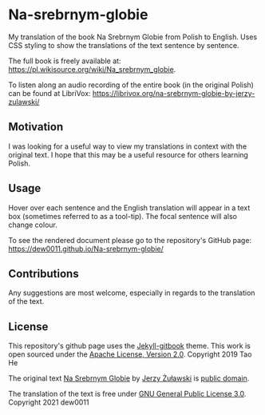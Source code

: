 # Na-srebrnym-globie
My translation of the book Na Srebrnym Globie from Polish to English. Uses CSS styling to show the translations of the text sentence by sentence.

The full book is freely available at: https://pl.wikisource.org/wiki/Na_srebrnym_globie.

To listen along an audio recording of the entire book (in the original Polish) can be found at LibriVox: https://librivox.org/na-srebrnym-globie-by-jerzy-zulawski/

## Motivation

I was looking for a useful way to view my translations in context with the original text. I hope that this may be a useful resource for others learning Polish. 

## Usage

Hover over each sentence and the English translation will appear in a text box (sometimes referred to as a tool-tip). The focal sentence will also change colour.  

To see the rendered document please go to the repository's GitHub page: https://dew0011.github.io/Na-srebrnym-globie/

## Contributions

Any suggestions are most welcome, especially in regards to the translation of the text.

## License

This repository's github page uses the [Jekyll-gitbook][1] theme. This work is open sourced under the [Apache License, Version 2.0][2]. Copyright 2019 Tao He

The original text [Na Srebrnym Globie][3] by [Jerzy Żuławski][4] is [public domain][5].

The translation of the text is free under [GNU General Public License 3.0][6]. Copyright 2021 dew0011

[1]: https://github.com/sighingnow/jekyll-gitbook
[2]: http://www.apache.org/licenses/LICENSE-2.0
[3]: https://pl.wikisource.org/wiki/Na_srebrnym_globie
[4]: https://pl.wikisource.org/wiki/Autor:Jerzy_%C5%BBu%C5%82awski
[5]: https://pl.wikipedia.org/wiki/Domena_publiczna
[6]: http://www.gnu.org/licenses/gpl-3.0.en.html
